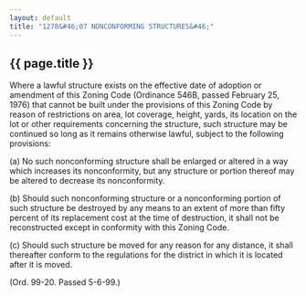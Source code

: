 ```yaml
---
layout: default 
title: "1278&#46;07 NONCONFORMING STRUCTURES&#46;"
---
```


{{ page.title }}
----------------

Where a lawful structure exists on the effective date of adoption or
amendment of this Zoning Code (Ordinance 546B, passed February 25, 1976)
that cannot be built under the provisions of this Zoning Code by reason
of restrictions on area, lot coverage, height, yards, its location on
the lot or other requirements concerning the structure, such structure
may be continued so long as it remains otherwise lawful, subject to the
following provisions:

​(a) No such nonconforming structure shall be enlarged or altered in a
way which increases its nonconformity, but any structure or portion
thereof may be altered to decrease its nonconformity.

​(b) Should such nonconforming structure or a nonconforming portion of
such structure be destroyed by any means to an extent of more than fifty
percent of its replacement cost at the time of destruction, it shall not
be reconstructed except in conformity with this Zoning Code.

​(c) Should such structure be moved for any reason for any distance, it
shall thereafter conform to the regulations for the district in which it
is located after it is moved.

(Ord. 99-20. Passed 5-6-99.)
